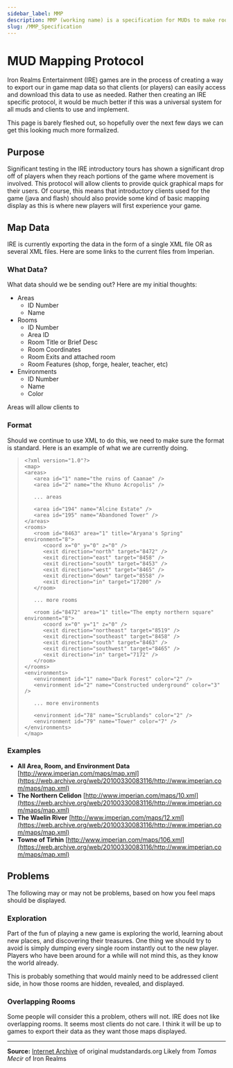 ```yaml
---
sidebar_label: MMP
description: MMP (working name) is a specification for MUDs to make room data available to client and/or users for the creation of maps. 
slug: /MMP_Specification
---
```

# MUD Mapping Protocol

Iron Realms Entertainment (IRE) games are in the process of creating a way to export our in game map data so that clients (or players) can easily access and download this data to use as needed. Rather then creating an IRE specific protocol, it would be much better if this was a universal system for all muds and clients to use and implement.

This page is barely fleshed out, so hopefully over the next few days we can get this looking much more formalized. 

##  Purpose

Significant testing in the IRE introductory tours has shown a  significant drop off of players when they reach portions of the game  where movement is involved. This protocol will allow clients to provide  quick graphical maps for their users. Of course, this means that  introductory clients used for the game (java and flash) should also  provide some kind of basic mapping display as this is where new players  will first experience your game.



##  Map Data

IRE is currently exporting the data in the form of a single XML file  OR as several XML files. Here are some links to the current files from  Imperian.



###  What Data?

What data should we be sending out? Here are my initial thoughts:

- Areas
  - ID Number
  - Name
- Rooms
  - ID Number
  - Area ID
  - Room Title or Brief Desc
  - Room Coordinates
  - Room Exits and attached room
  - Room Features (shop, forge, healer, teacher, etc)
- Environments
  - ID Number
  - Name
  - Color

Areas will allow clients to 



###  Format

Should we continue to use XML to do this, we need to make sure the  format is standard. Here is an example of what we are currently doing.

> ```
> <?xml version="1.0"?>
> <map>
> <areas>
>    <area id="1" name="the ruins of Caanae" />
>    <area id="2" name="the Khuno Acropolis" />
> 
>    ... areas
> 
>    <area id="194" name="Alcine Estate" />
>    <area id="195" name="Abandoned Tower" />
> </areas>
> <rooms>
>    <room id="8463" area="1" title="Aryana's Spring" environment="8">
>       <coord x="0" y="0" z="0" />
>       <exit direction="north" target="8472" />
>       <exit direction="east" target="8458" />
>       <exit direction="south" target="8453" />
>       <exit direction="west" target="8465" />
>       <exit direction="down" target="8558" />
>       <exit direction="in" target="17200" />
>    </room>
> 
>    ... more rooms
> 
>    <room id="8472" area="1" title="The empty northern square" environment="8">
>       <coord x="0" y="1" z="0" />
>       <exit direction="northeast" target="8519" />
>       <exit direction="southeast" target="8458" />
>       <exit direction="south" target="8463" />
>       <exit direction="southwest" target="8465" />
>       <exit direction="in" target="7172" />
>    </room>
> </rooms>
> <environments>
>    <environment id="1" name="Dark Forest" color="2" />
>    <environment id="2" name="Constructed underground" color="3" />
> 
>    ... more environments
> 
>    <environment id="78" name="Scrublands" color="2" />
>    <environment id="79" name="Tower" color="7" />
> </environments>
> </map>
> ```

###  Examples

- **All Area, Room, and Environment Data** [http://www.imperian.com/maps/map.xml](https://web.archive.org/web/20100330083116/http://www.imperian.com/maps/map.xml)
- **The Northern Celidon** [http://www.imperian.com/maps/10.xml](https://web.archive.org/web/20100330083116/http://www.imperian.com/maps/map.xml) 
- **The Waelin River** [http://www.imperian.com/maps/12.xml](https://web.archive.org/web/20100330083116/http://www.imperian.com/maps/map.xml) 
- **Towne of Tirhin** [http://www.imperian.com/maps/106.xml](https://web.archive.org/web/20100330083116/http://www.imperian.com/maps/map.xml)

##  Problems

The following may or may not be problems, based on how you feel maps should be displayed.

###  Exploration

Part of the fun of playing a new game is exploring the world,  learning about new places, and discovering their treasures. One thing we should try to avoid is simply dumping every single room instantly out  to the new player. Players who have been around for a while will not  mind this, as they know the world already. 

This is probably something that would mainly need to be addressed client side, in how those rooms are hidden, revealed, and displayed.

###  Overlapping Rooms

Some people will consider this a problem, others will not. IRE does  not like overlapping rooms. It seems most clients do not care. I think  it will be up to games to export their data as they want those maps  displayed.

------

**Source:** [Internet Archive](https://web.archive.org/web/20100330083116/http://www.mudstandards.org/MMP_Specification) of original mudstandards.org
Likely from *Tomas Mecir* of Iron Realms
